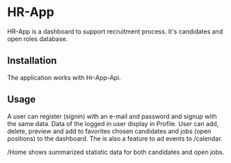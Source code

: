 # HR-App

HR-App is a dashboard to support recruitment process. It's candidates and open roles database.

## Installation

The application works with Hr-App-Api. 

## Usage

A user can register (signin) with an e-mail and password and signup with the same data.
Data of the logged in user display in Profile.
User can add, delete, preview and add to favorites chosen candidates and jobs (open positions) to the dashboard. 
The is also a feature to ad events to /calendar.

/Home shows summarized statistic data for both candidates and open jobs.
